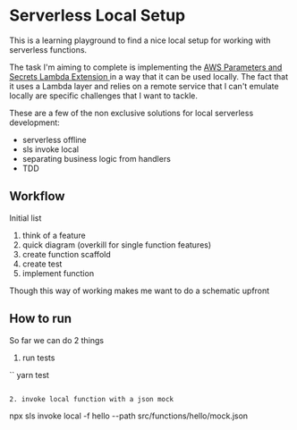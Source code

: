 # Serverless Local Setup

This is a learning playground to find a nice local setup for working with serverless functions. 

The task I'm aiming to complete is implementing the [ AWS Parameters and Secrets Lambda Extension ](https://aws.amazon.com/blogs/compute/using-the-aws-parameter-and-secrets-lambda-extension-to-cache-parameters-and-secrets/) in a way that it can be used   locally. The fact that it uses a Lambda layer and relies on a remote service that I can't emulate locally are specific challenges that I want to tackle. 

These are a few of the non exclusive solutions for local serverless development:

- serverless offline
- sls invoke local
- separating business logic from handlers
- TDD 


## Workflow 

  Initial list

  1. think of a feature
  2. quick diagram (overkill for single function features) 
  3. create function scaffold
  4. create test
  5. implement function

  Though this way of working makes me want to do a schematic upfront

## How to run

So far we can do 2 things

1. run tests

``
yarn test 
```

2. invoke local function with a json mock

```
npx sls invoke local -f hello --path src/functions/hello/mock.json
```




